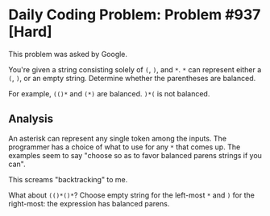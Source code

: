 # Daily Coding Problem: Problem #937 [Hard]

This problem was asked by Google.

You're given a string consisting solely of `(`, `)`, and `*`.
`*` can represent either a `(`, `)`, or an empty string.
Determine whether the parentheses are balanced.

For example, `(()*` and `(*)` are balanced.
`)*(` is not balanced.

## Analysis

An asterisk can represent any single token among the inputs.
The programmer has a choice of what to use for any `*` that comes up.
The examples seem to say
"choose so as to favor balanced parens strings if you can".

This screams "backtracking" to me.

What about `(()*()*`? Choose empty string for the left-most `*`
and `)` for the right-most: the expression has balanced parens.
